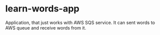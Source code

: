 # learn-words-app
Application, that just works with AWS SQS service. It can sent words to AWS queue and receive words from it.
